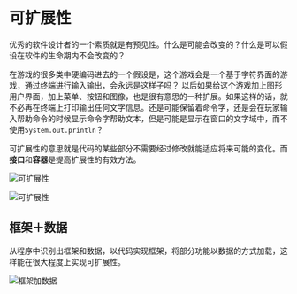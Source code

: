 ﻿# 可扩展性

优秀的软件设计者的一个素质就是有预见性。什么是可能会改变的？什么是可以假设在软件的生命期内不会改变的？ 

在游戏的很多类中硬编码进去的一个假设是，这个游戏会是一个基于字符界面的游戏，通过终端进行输入输出，会永远是这样子吗？ 以后如果给这个游戏加上图形用户界面，加上菜单、按钮和图像，也是很有意思的一种扩展。如果这样的话，就不必再在终端上打印输出任何文字信息。还是可能保留着命令字，还是会在玩家输入帮助命令的时候显示命令字帮助文本，但是可能是显示在窗口的文字域中，而不使用`System.out.println`？
       
可扩展性的意思就是代码的某些部分不需要经过修改就能适应将来可能的变化。而**接口**和**容器**是提高扩展性的有效方法。

![可扩展性][1]

![可扩展性][2]

## 框架＋数据

从程序中识别出框架和数据，以代码实现框架，将部分功能以数据的方式加载，这样能在很大程度上实现可扩展性。

![框架加数据][3]


  [1]: https://github.com/LibraTang/Pics/blob/master/Java-Notes/%E5%8F%AF%E6%89%A9%E5%B1%95%E6%80%A71.png
  [2]: https://github.com/LibraTang/Pics/blob/master/Java-Notes/%E5%8F%AF%E6%89%A9%E5%B1%95%E6%80%A72.png
  [3]: https://github.com/LibraTang/Pics/blob/master/Java-Notes/%E6%A1%86%E6%9E%B6%E5%8A%A0%E6%95%B0%E6%8D%AE1.png
